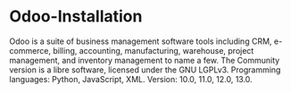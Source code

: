 # Odoo-Installation
Odoo is a suite of business management software tools including CRM, e-commerce, billing, accounting, manufacturing, warehouse, project management, and inventory management to name a few. The Community version is a libre software, licensed under the GNU LGPLv3. Programming languages: Python, JavaScript, XML. Version: 10.0, 11.0, 12.0, 13.0.
